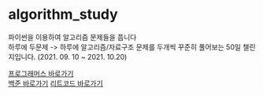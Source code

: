 # algorithm_study


파이썬을 이용하여 알고리즘 문제들을 풉니다 </br>
하루에 두문제 -> 하루에 알고리즘/자료구조 문제를 두개씩 꾸준히 풀어보는 50일 챌린지입니다. (2021. 09. 10 ~  2021. 10.20) </br>

[프로그래머스 바로가기](https://programmers.co.kr/learn/challenges?tab=all_challenges)</br>
[백준 바로가기](https://www.acmicpc.net/)
[리트코드 바로가기](https://leetcode.com/problemset/all/)
